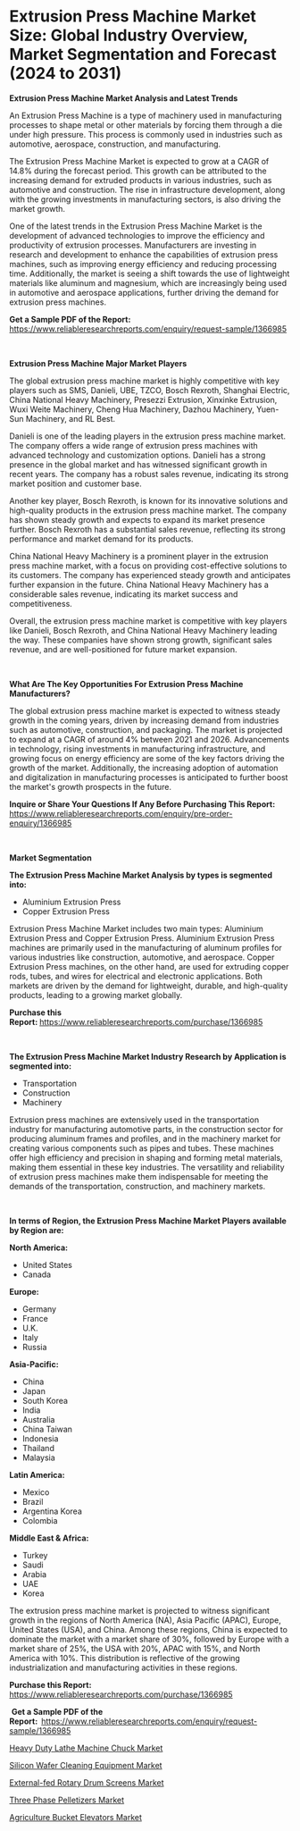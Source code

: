 <p><h1>Extrusion Press Machine Market Size: Global Industry Overview, Market Segmentation and Forecast (2024 to 2031)</h1></p><p><strong>Extrusion Press Machine Market Analysis and Latest Trends</strong></p>
<p><p>An Extrusion Press Machine is a type of machinery used in manufacturing processes to shape metal or other materials by forcing them through a die under high pressure. This process is commonly used in industries such as automotive, aerospace, construction, and manufacturing.</p><p>The Extrusion Press Machine Market is expected to grow at a CAGR of 14.8% during the forecast period. This growth can be attributed to the increasing demand for extruded products in various industries, such as automotive and construction. The rise in infrastructure development, along with the growing investments in manufacturing sectors, is also driving the market growth.</p><p>One of the latest trends in the Extrusion Press Machine Market is the development of advanced technologies to improve the efficiency and productivity of extrusion processes. Manufacturers are investing in research and development to enhance the capabilities of extrusion press machines, such as improving energy efficiency and reducing processing time. Additionally, the market is seeing a shift towards the use of lightweight materials like aluminum and magnesium, which are increasingly being used in automotive and aerospace applications, further driving the demand for extrusion press machines.</p></p>
<p><strong>Get a Sample PDF of the Report:&nbsp;</strong> <a href="https://www.reliableresearchreports.com/enquiry/request-sample/1366985">https://www.reliableresearchreports.com/enquiry/request-sample/1366985</a></p>
<p>&nbsp;</p>
<p><strong>Extrusion Press Machine Major Market Players</strong></p>
<p><p>The global extrusion press machine market is highly competitive with key players such as SMS, Danieli, UBE, TZCO, Bosch Rexroth, Shanghai Electric, China National Heavy Machinery, Presezzi Extrusion, Xinxinke Extrusion, Wuxi Weite Machinery, Cheng Hua Machinery, Dazhou Machinery, Yuen-Sun Machinery, and RL Best.</p><p>Danieli is one of the leading players in the extrusion press machine market. The company offers a wide range of extrusion press machines with advanced technology and customization options. Danieli has a strong presence in the global market and has witnessed significant growth in recent years. The company has a robust sales revenue, indicating its strong market position and customer base.</p><p>Another key player, Bosch Rexroth, is known for its innovative solutions and high-quality products in the extrusion press machine market. The company has shown steady growth and expects to expand its market presence further. Bosch Rexroth has a substantial sales revenue, reflecting its strong performance and market demand for its products.</p><p>China National Heavy Machinery is a prominent player in the extrusion press machine market, with a focus on providing cost-effective solutions to its customers. The company has experienced steady growth and anticipates further expansion in the future. China National Heavy Machinery has a considerable sales revenue, indicating its market success and competitiveness.</p><p>Overall, the extrusion press machine market is competitive with key players like Danieli, Bosch Rexroth, and China National Heavy Machinery leading the way. These companies have shown strong growth, significant sales revenue, and are well-positioned for future market expansion.</p></p>
<p>&nbsp;</p>
<p><strong>What Are The Key Opportunities For Extrusion Press Machine Manufacturers?</strong></p>
<p><p>The global extrusion press machine market is expected to witness steady growth in the coming years, driven by increasing demand from industries such as automotive, construction, and packaging. The market is projected to expand at a CAGR of around 4% between 2021 and 2026. Advancements in technology, rising investments in manufacturing infrastructure, and growing focus on energy efficiency are some of the key factors driving the growth of the market. Additionally, the increasing adoption of automation and digitalization in manufacturing processes is anticipated to further boost the market's growth prospects in the future.</p></p>
<p><strong>Inquire or Share Your Questions If Any Before Purchasing This Report:</strong> <a href="https://www.reliableresearchreports.com/enquiry/pre-order-enquiry/1366985">https://www.reliableresearchreports.com/enquiry/pre-order-enquiry/1366985</a></p>
<p>&nbsp;</p>
<p><strong>Market Segmentation</strong></p>
<p><strong>The Extrusion Press Machine Market Analysis by types is segmented into:</strong></p>
<p><ul><li>Aluminium Extrusion Press</li><li>Copper Extrusion Press</li></ul></p>
<p><p>Extrusion Press Machine Market includes two main types: Aluminium Extrusion Press and Copper Extrusion Press. Aluminium Extrusion Press machines are primarily used in the manufacturing of aluminum profiles for various industries like construction, automotive, and aerospace. Copper Extrusion Press machines, on the other hand, are used for extruding copper rods, tubes, and wires for electrical and electronic applications. Both markets are driven by the demand for lightweight, durable, and high-quality products, leading to a growing market globally.</p></p>
<p><strong>Purchase this Report:&nbsp;</strong><a href="https://www.reliableresearchreports.com/purchase/1366985">https://www.reliableresearchreports.com/purchase/1366985</a></p>
<p>&nbsp;</p>
<p><strong>The Extrusion Press Machine Market Industry Research by Application is segmented into:</strong></p>
<p><ul><li>Transportation</li><li>Construction</li><li>Machinery</li></ul></p>
<p><p>Extrusion press machines are extensively used in the transportation industry for manufacturing automotive parts, in the construction sector for producing aluminum frames and profiles, and in the machinery market for creating various components such as pipes and tubes. These machines offer high efficiency and precision in shaping and forming metal materials, making them essential in these key industries. The versatility and reliability of extrusion press machines make them indispensable for meeting the demands of the transportation, construction, and machinery markets.</p></p>
<p>&nbsp;</p>
<p><strong>In terms of Region, the Extrusion Press Machine Market Players available by Region are:</strong></p>
<p>
    <p> <strong> North America: </strong>
        <ul>
            <li>United States</li>
            <li>Canada</li>
        </ul>
        </p> 
    <p> <strong> Europe: </strong>
        <ul>
            <li>Germany</li>
            <li>France</li>
            <li>U.K.</li>
            <li>Italy</li>
            <li>Russia</li>
        </ul>
        </p> 
    <p> <strong> Asia-Pacific: </strong>
        <ul>
            <li>China</li>
            <li>Japan</li>
            <li>South Korea</li>
            <li>India</li>
            <li>Australia</li>
            <li>China Taiwan</li>
            <li>Indonesia</li>
            <li>Thailand</li>
            <li>Malaysia</li>
        </ul>
        </p> 
    <p> <strong> Latin America: </strong>
        <ul>
            <li>Mexico</li>
            <li>Brazil</li>
            <li>Argentina Korea</li>
            <li>Colombia</li>
        </ul>
        </p> 
    <p> <strong> Middle East & Africa: </strong>
        <ul>
            <li>Turkey</li>
            <li>Saudi</li>
            <li>Arabia</li>
            <li>UAE</li>
            <li>Korea</li>
        </ul>
    </p>
    </p>
<p><p>The extrusion press machine market is projected to witness significant growth in the regions of North America (NA), Asia Pacific (APAC), Europe, United States (USA), and China. Among these regions, China is expected to dominate the market with a market share of 30%, followed by Europe with a market share of 25%, the USA with 20%, APAC with 15%, and North America with 10%. This distribution is reflective of the growing industrialization and manufacturing activities in these regions.</p></p>
<p><strong>Purchase this Report: </strong><a href="https://www.reliableresearchreports.com/purchase/1366985">https://www.reliableresearchreports.com/purchase/1366985</a></p>
<p>&nbsp;<strong>Get a Sample PDF of the Report:&nbsp;&nbsp;</strong><a href="https://www.reliableresearchreports.com/enquiry/request-sample/1366985">https://www.reliableresearchreports.com/enquiry/request-sample/1366985</a></p>
<p><strong></strong></p>
<p><p><a href="https://medium.com/p/28201b5546bd/edit">Heavy Duty Lathe Machine Chuck Market</a></p><p><a href="https://medium.com/@trevawisozk_19409/decoding-silicon-wafer-cleaning-equipment-market-metrics-market-share-trends-and-growth-patterns-49c9e5593a3e">Silicon Wafer Cleaning Equipment Market</a></p><p><a href="https://medium.com/p/113a3b971945/edit">External-fed Rotary Drum Screens Market</a></p><p><a href="https://medium.com/@trevawisozk_19409/three-phase-pelletizers-market-research-report-its-history-and-forecast-2024-to-2031-fae9a0e98e50">Three Phase Pelletizers Market</a></p><p><a href="https://medium.com/p/24a87f9173ea/edit">Agriculture Bucket Elevators Market</a></p></p>